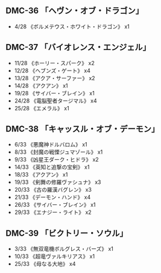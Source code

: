 ## DMC-36 「ヘヴン・オブ・ドラゴン」
- 4/28 《ボルメテウス・ホワイト・ドラゴン》 x1


## DMC-37 「バイオレンス・エンジェル」
- 11/28 《ホーリー・スパーク》 x2
- 12/28 《ヘブンズ・ゲート》 x4
- 13/28 《アクア・サーファー》 x2
- 14/28 《アクアン》 x1
- 19/28 《サイバー・ブレイン》 x1
- 24/28 《電脳聖者タージマル》 x4
- 25/28 《エメラル》 x1


## DMC-38 「キャッスル・オブ・デーモン」
- 6/33 《悪魔神ドルバロム》 x1
- 8/33 《封魔の戦慄ジュマゾール》 x1
- 9/33 《凶星王ダーク・ヒドラ》 x2
- 14/33 《英知と追撃の宝剣》 x1
- 18/33 《アクアン》 x1
- 19/33 《剣舞の修羅ヴァシュナ》 x3
- 20/33 《古の羅漢バグレン》 x3
- 21/33 《デーモン・ハンド》 x4
- 26/33 《サイバー・ブレイン》 x1
- 29/33 《エナジー・ライト》 x2


## DMC-39 「ビクトリー・ソウル」
- 3/33 《無双竜機ボルグレス・バーズ》 x1
- 10/33 《超竜ヴァルキリアス》 x1
- 25/33 《母なる大地》 x4

